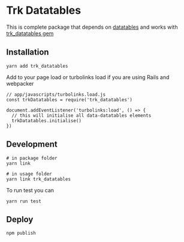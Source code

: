 # Trk Datatables

This is complete package that depends on [datatables](https://datatables.net)
and works with [trk_datatables gem](https://datatables.net)

## Installation

```
yarn add trk_datatables
```

Add to your page load or turbolinks load if you are using Rails and webpacker

```
// app/javascripts/turbolinks.load.js
const trkDatatables = require('trk_datatables')

document.addEventListener('turbolinks:load', () => {
  // this will initialise all data-datatables elements
  trkDatatables.initialise()
})
```

## Development

```
# in package folder
yarn link

# in usage folder
yarn link trk_datatables
```

To run test you can
```
yarn run test
```

## Deploy

```
npm publish
```
